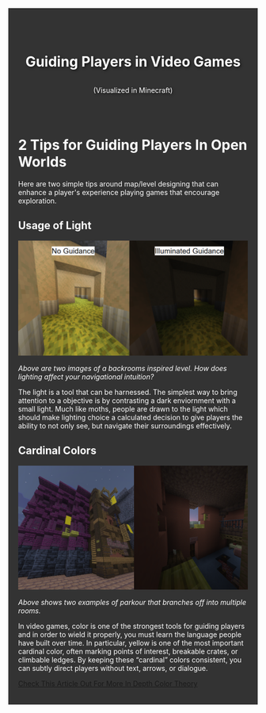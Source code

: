 <div style="background-color: #333; color: white; padding: 20px;">


<div style="background: url('BackgroundImage1919x364.png') no-repeat center top; 
            background-size: cover; 
            height: 200px; 
            display: flex; 
            flex-direction: column; 
            justify-content: center; 
            align-items: center; 
            text-align: center; 
            color: white; 
            text-shadow: 2px 2px 5px rgba(0,0,0,0.6);">

  <h1>Guiding Players in Video Games</h1>
  <p>(Visualized in Minecraft)</p>

</div>

<h1> 2 Tips for Guiding Players In Open Worlds </h1>
<p> Here are two simple tips around map/level designing that can enhance a player's experience playing games that encourage exploration. </p>

<h2> Usage of Light </h2>

  <img src="Lighting840x749">
  <p> <i>Above are two images of a backrooms inspired level. How does lighting affect your navigational intuition?</i> </p>
The light is a tool that can be harnessed. The simplest way to bring attention to a objective is by contrasting a dark enviornment with a small light. Much like moths, people are drawn to the light which should make lighting choice a calculated decision to give players the ability to not only see, but navigate their surroundings effectively. 

<h2> Cardinal Colors </h2>

 <img src="Screenshot 2025-09-29 021330.png" width="944">
<p> <i>Above shows two examples of parkour that branches off into multiple rooms. </i> </p>
<p> In video games, color is one of the strongest tools for guiding players and in order to wield it properly, you must learn the language people have built over time. In particular, yellow is one of the most important cardinal color, often marking points of interest, breakable crates, or climbable ledges. By keeping these “cardinal” colors consistent, you can subtly direct players without text, arrows, or dialogue. </p>
<p><a href="https://www.gamedeveloper.com/design/color-in-games-an-in-depth-look-at-one-of-game-design-s-most-useful-tools">Check This Article Out For More In Depth Color Theory</a></p>
</div>
